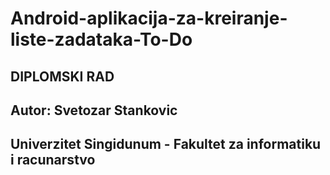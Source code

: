 # Android-aplikacija-za-kreiranje-liste-zadataka-To-Do

## DIPLOMSKI RAD 

## Autor: Svetozar Stankovic

## Univerzitet Singidunum - Fakultet za informatiku i racunarstvo


